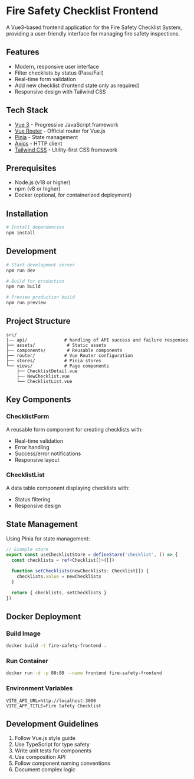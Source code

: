 # Fire Safety Checklist Frontend

A Vue3-based frontend application for the Fire Safety Checklist System, providing a user-friendly interface for managing fire safety inspections.

## Features

- Modern, responsive user interface
- Filter checklists by status (Pass/Fail)
- Real-time form validation
- Add new checklist (frontend state only as required)
- Responsive design with Tailwind CSS

## Tech Stack

- [Vue 3](https://vuejs.org/) - Progressive JavaScript framework
- [Vue Router](https://router.vuejs.org/) - Official router for Vue.js
- [Pinia](https://pinia.vuejs.org/) - State management
- [Axios](https://axios-http.com/) - HTTP client
- [Tailwind CSS](https://tailwindcss.com/) - Utility-first CSS framework

## Prerequisites

- Node.js (v18 or higher)
- npm (v8 or higher)
- Docker (optional, for containerized deployment)

## Installation

```bash
# Install dependencies
npm install
```

## Development

```bash
# Start development server
npm run dev

# Build for production
npm run build

# Preview production build
npm run preview
```

## Project Structure

```
src/
|—— api/              # handling of API success and failure responses
├── assets/            # Static assets
├── components/        # Reusable components
├── router/           # Vue Router configuration
├── stores/           # Pinia stores
└── views/            # Page components
    ├── ChecklistDetail.vue
    ├── NewChecklist.vue
    └── ChecklistList.vue
```

## Key Components

### ChecklistForm

A reusable form component for creating checklists with:

- Real-time validation
- Error handling
- Success/error notifications
- Responsive layout

### ChecklistList

A data table component displaying checklists with:

- Status filtering
- Responsive design

## State Management

Using Pinia for state management:

```typescript
// Example store
export const useChecklistStore = defineStore('checklist', () => {
  const checklists = ref<Checklist[]>([])

  function setChecklists(newChecklists: Checklist[]) {
    checklists.value = newChecklists
  }

  return { checklists, setChecklists }
})

```

## Docker Deployment

### Build Image

```bash
docker build -t fire-safety-frontend .
```

### Run Container

```bash
docker run -d -p 80:80 --name frontend fire-safety-frontend
```

### Environment Variables

```env
VITE_API_URL=http://localhost:3000
VITE_APP_TITLE=Fire Safety Checklist
```

## Development Guidelines

1. Follow Vue.js style guide
2. Use TypeScript for type safety
3. Write unit tests for components
4. Use composition API
5. Follow component naming conventions
6. Document complex logic
